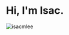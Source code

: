 # Hi, I'm Isac.
<img src="https://github-readme-stats-five-lyart.vercel.app/api?username=isacmlee&show_icons=true" alt="isacmlee" />
<br>


